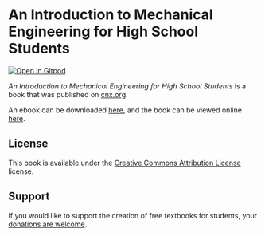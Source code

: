 # An Introduction to Mechanical Engineering for High School Students

[![Open in Gitpod](https://gitpod.io/button/open-in-gitpod.svg)](https://gitpod.io/from-referrer/)

_An Introduction to Mechanical Engineering for High School Students_ is a book that was published on [cnx.org](https://cnx.org/).

An ebook can be downloaded [here](https://github.com/cnx-user-books/cnxbook-an-introduction-to-mechanical-engineering-for-high-school-students/releases/latest), and the book can be viewed online [here](https://github.com/cnx-user-books/cnxbook-an-introduction-to-mechanical-engineering-for-high-school-students/releases/latest).

## License
This book is available under the [Creative Commons Attribution License](./LICENSE) license.

## Support
If you would like to support the creation of free textbooks for students, your [donations are welcome](https://riceconnect.rice.edu/donation/support-openstax-banner).
